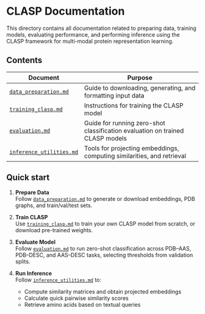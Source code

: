 # CLASP Documentation

This directory contains all documentation related to preparing data, training models, evaluating performance, and performing inference using the CLASP framework for multi-modal protein representation learning.

## Contents

| Document                                           | Purpose                                                                           |
| -------------------------------------------------- | --------------------------------------------------------------------------------- |
| [`data_preparation.md`](data_preparation.md)       | Guide to downloading, generating, and formatting input data                       |
| [`training_clasp.md`](training_clasp.md)           | Instructions for training the CLASP model                                         |
| [`evaluation.md`](evaluation.md)                   | Guide for running zero-shot classification evaluation on trained CLASP models     |
| [`inference_utilities.md`](inference_utilities.md) | Tools for projecting embeddings, computing similarities, and retrieval            |

## Quick start

1. **Prepare Data**  
   Follow [`data_preparation.md`](data_preparation.md) to generate or download embeddings, PDB graphs, and train/val/test sets.

2. **Train CLASP**  
   Use [`training_clasp.md`](training_clasp.md) to train your own CLASP model from scratch, or download pre-trained weights.

3. **Evaluate Model**  
   Follow [`evaluation.md`](evaluation.md) to run zero-shot classification across PDB–AAS, PDB–DESC, and AAS–DESC tasks, selecting thresholds from validation splits.

4. **Run Inference**  
   Follow [`inference_utilities.md`](inference_utilities.md) to:
   * Compute similarity matrices and obtain projected embeddings
   * Calculate quick pairwise similarity scores
   * Retrieve amino acids based on textual queries
